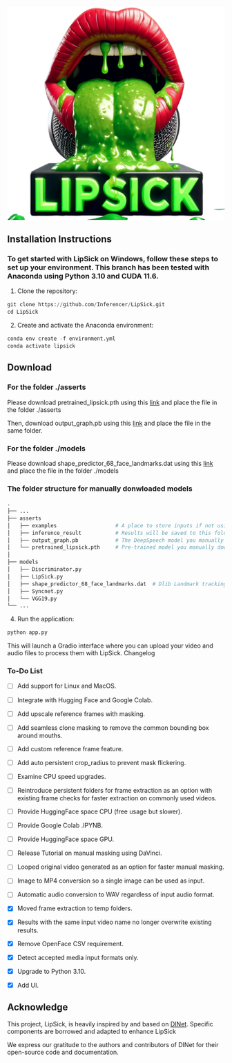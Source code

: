 ![LipSick Logo](/utils/logo/LipSick.png)

## Installation Instructions

### To get started with LipSick on Windows, follow these steps to set up your environment. This branch has been tested with Anaconda using Python 3.10 and CUDA 11.6.


1. Clone the repository:
```python
git clone https://github.com/Inferencer/LipSick.git
cd LipSick
```
2. Create and activate the Anaconda environment:
```python
conda env create -f environment.yml
conda activate lipsick
```
## Download
### For the folder ./asserts

Please download pretrained_lipsick.pth using this [link](https://github.com/Inferencer/LipSick/releases/download/v1pretrained_lipsick.pth/pretrained_lipsick.pth) and place the file in the folder ./asserts

Then, download output_graph.pb using this [link](https://github.com/Inferencer/LipSick/releases/download/v1PretrainedModels/output_graph.pb) and place the file in the same folder.

### For the folder ./models

Please download shape_predictor_68_face_landmarks.dat using this [link](https://github.com/Inferencer/LipSick/releases/download/v1PretrainedModels/shape_predictor_68_face_landmarks.dat) and place the file in the folder ./models

### The folder structure for manually donwloaded models
```python
.
├── ...
├── asserts                        
│   ├── examples                   # A place to store inputs if not using gradio UI
│   ├── inference_result           # Results will be saved to this folder
│   ├── output_graph.pb            # The DeepSpeech model you manually download and place here
│   └── pretrained_lipsick.pth     # Pre-trained model you manually download and place here
│                   
├── models
│   ├── Discriminator.py
│   ├── LipSick.py
│   ├── shape_predictor_68_face_landmarks.dat  # Dlib Landmark tracking model you manually download and place here
│   ├── Syncnet.py
│   └── VGG19.py   
└── ...
```
4. Run the application:
```python
python app.py
```


This will launch a Gradio interface where you can upload your video and audio files to process them with LipSick.
Changelog




### To-Do List

- [ ] Add support for Linux and MacOS.
- [ ] Integrate with Hugging Face and Google Colab.
- [ ] Add upscale reference frames with masking.
- [ ] Add seamless clone masking to remove the common bounding box around mouths.
- [ ] Add custom reference frame feature.
- [ ] Add auto persistent crop_radius to prevent mask flickering.
- [ ] Examine CPU speed upgrades.
- [ ] Reintroduce persistent folders for frame extraction as an option with existing frame checks for faster extraction on commonly used videos.
- [ ] Provide HuggingFace space CPU (free usage but slower).
- [ ] Provide Google Colab .IPYNB.
- [ ] Provide HuggingFace space GPU.
- [ ] Release Tutorial on manual masking using DaVinci.
- [ ] Looped original video generated as an option for faster manual masking.
- [ ] Image to MP4 conversion so a single image can be used as input.
- [ ] Automatic audio conversion to WAV regardless of input audio format.
- [x] Moved frame extraction to temp folders.
- [x] Results with the same input video name no longer overwrite existing results.
- [x] Remove OpenFace CSV requirement.
- [x] Detect accepted media input formats only.
- [x] Upgrade to Python 3.10.
- [x] Add UI.


## Acknowledge

This project, LipSick, is heavily inspired by and based on [DINet](https://github.com/MRzzm/DINet). Specific components are borrowed and adapted to enhance LipSick


We express our gratitude to the authors and contributors of DINet for their open-source code and documentation.
